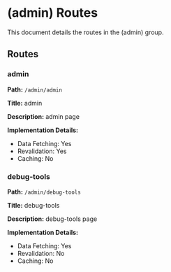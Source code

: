 # (admin) Routes

This document details the routes in the (admin) group.

## Routes

### admin

**Path:** `/admin/admin`

**Title:** admin

**Description:** admin page

**Implementation Details:**
- Data Fetching: Yes
- Revalidation: Yes
- Caching: No

### debug-tools

**Path:** `/admin/debug-tools`

**Title:** debug-tools

**Description:** debug-tools page

**Implementation Details:**
- Data Fetching: Yes
- Revalidation: No
- Caching: No

